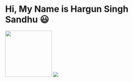 # Hi, My Name is Hargun Singh Sandhu 😃

<a href="https://test.kiryana.com.au"><img src="https://ecommerce-sourceimages-test-f5041480.s3.ap-southeast-2.amazonaws.com/public/Kiryana/Loader.gif" width="150" height="150" ><a/>
<img src="https://img.etimg.com/thumb/msid-83143357,width-640,height-480,imgsize-93158,resizemode-4/tailor-made-for-just-three-clients.jpg">

<!--
**HargunSandhu/HargunSandhu** is a ✨ _special_ ✨ repository because its `README.md` (this file) appears on your GitHub profile.

Here are some ideas to get you started:

- 🔭 I’m currently working on ...
- 🌱 I’m currently learning ...
- 👯 I’m looking to collaborate on ...
- 🤔 I’m looking for help with ...
- 💬 Ask me about ...
- 📫 How to reach me: ...
- 😄 Pronouns: ...
- ⚡ Fun fact: ...
-->
